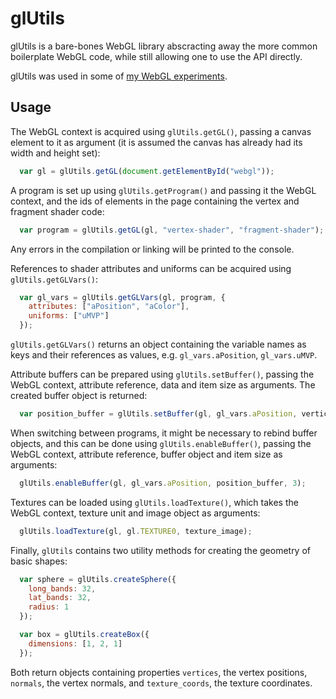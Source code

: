glUtils
========

glUtils is a bare-bones WebGL library abscracting away the more common boilerplate WebGL code,
while still allowing one to use the API directly.

glUtils was used in some of [my WebGL experiments](http://tareksherif.ca/#experiments).

Usage
------

The WebGL context is acquired using `glUtils.getGL()`, passing a canvas element to it as argument (it is assumed the canvas has already had its width and height set):

```JavaScript
  var gl = glUtils.getGL(document.getElementById("webgl"));
```

A program is set up using `glUtils.getProgram()` and passing it the WebGL context, and the ids of elements
in the page containing the vertex and fragment shader code:

```JavaScript
  var program = glUtils.getGL(gl, "vertex-shader", "fragment-shader");
```

Any errors in the compilation or linking will be printed to the console.

References to shader attributes and uniforms can be acquired using `glUtils.getGLVars()`:

```JavaScript
  var gl_vars = glUtils.getGLVars(gl, program, {
    attributes: ["aPosition", "aColor"],
    uniforms: ["uMVP"]
  });
```

`glUtils.getGLVars()` returns an object containing the variable names as keys and their references
as values, e.g. `gl_vars.aPosition`, `gl_vars.uMVP`.

Attribute buffers can be prepared using `glUtils.setBuffer()`, passing the WebGL context, 
attribute reference, data and item size as arguments. The created buffer object is returned:

```JavaScript
  var position_buffer = glUtils.setBuffer(gl, gl_vars.aPosition, vertices, 3);
```

When switching between programs, it might be necessary to rebind buffer objects, 
and this can be done using `glUtils.enableBuffer()`, passing the WebGL context, 
attribute reference, buffer object and item size as arguments:

```JavaScript
  glUtils.enableBuffer(gl, gl_vars.aPosition, position_buffer, 3);
```

Textures can be loaded using `glUtils.loadTexture()`, which takes the WebGL
context, texture unit and image object as arguments:

```JavaScript
  glUtils.loadTexture(gl, gl.TEXTURE0, texture_image);
````

Finally, `glUtils` contains two utility methods for creating the geometry of basic shapes:

```JavaScript
  var sphere = glUtils.createSphere({
    long_bands: 32,
    lat_bands: 32,
    radius: 1
  });

  var box = glUtils.createBox({
    dimensions: [1, 2, 1]
  });
```

Both return objects containing properties `vertices`, the vertex positions, `normals`, the vertex normals, and
`texture_coords`, the texture coordinates.
